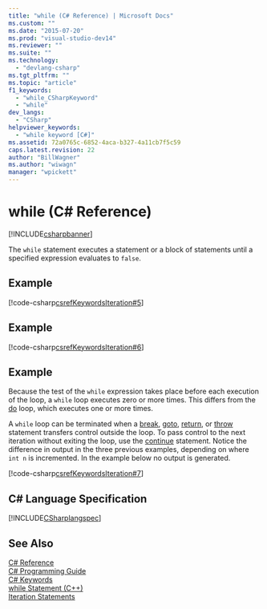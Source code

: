 ```yaml
---
title: "while (C# Reference) | Microsoft Docs"
ms.custom: ""
ms.date: "2015-07-20"
ms.prod: "visual-studio-dev14"
ms.reviewer: ""
ms.suite: ""
ms.technology: 
  - "devlang-csharp"
ms.tgt_pltfrm: ""
ms.topic: "article"
f1_keywords: 
  - "while_CSharpKeyword"
  - "while"
dev_langs: 
  - "CSharp"
helpviewer_keywords: 
  - "while keyword [C#]"
ms.assetid: 72a0765c-6852-4aca-b327-4a11cb7f5c59
caps.latest.revision: 22
author: "BillWagner"
ms.author: "wiwagn"
manager: "wpickett"
---
```

# while (C# Reference)
[!INCLUDE[csharpbanner](../../../includes/csharpbanner.md)]

The `while` statement executes a statement or a block of statements until a specified expression evaluates to `false`.  
  
## Example  
 [!code-csharp[csrefKeywordsIteration#5](../../../samples/snippets/csharp/VS_Snippets_VBCSharp/csrefKeywordsIteration/CS/csrefKeywordsIteration.cs#5)]  
  
## Example  
 [!code-csharp[csrefKeywordsIteration#6](../../../samples/snippets/csharp/VS_Snippets_VBCSharp/csrefKeywordsIteration/CS/csrefKeywordsIteration.cs#6)]  
  
## Example  
 Because the test of the `while` expression takes place before each execution of the loop, a `while` loop executes zero or more times. This differs from the [do](../../../csharp/language-reference/keywords/do.md) loop, which executes one or more times.  
  
 A `while` loop can be terminated when a [break](../../../csharp/language-reference/keywords/break.md), [goto](../../../csharp/language-reference/keywords/goto.md), [return](../../../csharp/language-reference/keywords/return.md), or [throw](../../../csharp/language-reference/keywords/throw.md) statement transfers control outside the loop. To pass control to the next iteration without exiting the loop, use the [continue](../../../csharp/language-reference/keywords/continue.md) statement. Notice the difference in output in the three previous examples, depending on where `int n` is incremented. In the example below no output is generated.  
  
 [!code-csharp[csrefKeywordsIteration#7](../../../samples/snippets/csharp/VS_Snippets_VBCSharp/csrefKeywordsIteration/CS/csrefKeywordsIteration.cs#7)]  
  
## C# Language Specification  
 [!INCLUDE[CSharplangspec](../../../includes/csharplangspec-md.md)]  
  
## See Also  
 [C# Reference](../../../csharp/language-reference/index.md)   
 [C# Programming Guide](../../../csharp/programming-guide/index.md)   
 [C# Keywords](../../../csharp/language-reference/keywords/index.md)   
 [while Statement (C++)](/visual-cpp/cpp/while-statement-cpp)   
 [Iteration Statements](../../../csharp/language-reference/keywords/iteration-statements.md)